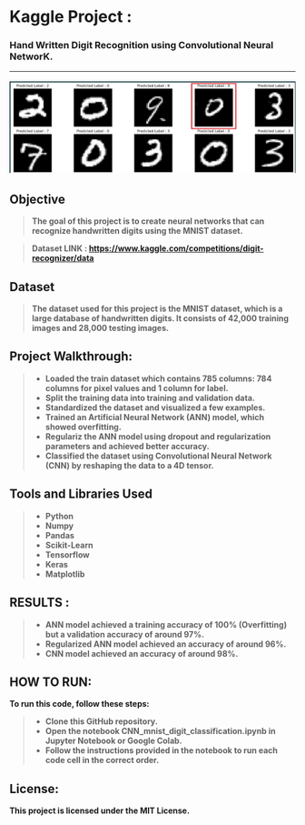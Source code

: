 # <b> Kaggle Project :
  <h3> Hand Written Digit Recognition using Convolutional Neural NetworK.
    
__________________
![Auto_encoder](Images/Test_result.jpg)
    
## Objective
> The goal of this project is to create neural networks that can recognize handwritten digits using the MNIST dataset.
    
> Dataset LINK : https://www.kaggle.com/competitions/digit-recognizer/data
    
## Dataset
> The dataset used for this project is the MNIST dataset, which is a large database of handwritten digits. It consists of 42,000 training images and 28,000 testing images.

## Project Walkthrough: 
  >* Loaded the train dataset which contains 785 columns: 784 columns for pixel values and 1 column for label.
  >* Split the training data into training and validation data.
  >* Standardized the dataset and visualized a few examples.
  >* Trained an Artificial Neural Network (ANN) model, which showed overfitting.
  >* Regulariz the ANN model using dropout and regularization parameters and achieved better accuracy.
  >* Classified the dataset using Convolutional Neural Network (CNN) by reshaping the data to a 4D tensor.
    
## Tools and Libraries Used
    
  >* Python
  >* Numpy
  >* Pandas
  >* Scikit-Learn
  >* Tensorflow
  >* Keras
  >* Matplotlib
    
## RESULTS : 
  >* ANN model achieved a training accuracy of 100% (Overfitting) but a validation accuracy of around 97%.
  >* Regularized ANN model achieved an accuracy of around 96%.
  >* CNN model achieved an accuracy of around 98%.


    
## HOW TO RUN:
To run this code, follow these steps:

>* Clone this GitHub repository.
>* Open the notebook CNN_mnist_digit_classification.ipynb in Jupyter Notebook or Google Colab.
>* Follow the instructions provided in the notebook to run each code cell in the correct order.
    
## License:
This project is licensed under the MIT License.
